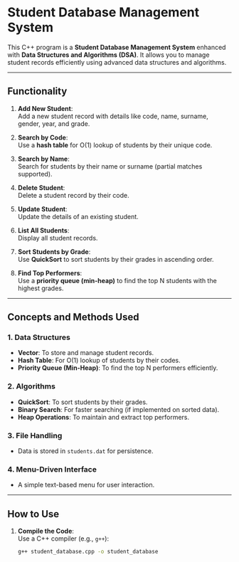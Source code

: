# Student Database Management System 

This C++ program is a **Student Database Management System** enhanced with **Data Structures and Algorithms (DSA)**. It allows you to manage student records efficiently using advanced data structures and algorithms.

---

## Functionality

1. **Add New Student**:  
   Add a new student record with details like code, name, surname, gender, year, and grade.

2. **Search by Code**:  
   Use a **hash table** for O(1) lookup of students by their unique code.

3. **Search by Name**:  
   Search for students by their name or surname (partial matches supported).

4. **Delete Student**:  
   Delete a student record by their code.

5. **Update Student**:  
   Update the details of an existing student.

6. **List All Students**:  
   Display all student records.

7. **Sort Students by Grade**:  
   Use **QuickSort** to sort students by their grades in ascending order.

8. **Find Top Performers**:  
   Use a **priority queue (min-heap)** to find the top N students with the highest grades.

---

## Concepts and Methods Used

### 1. **Data Structures**
   - **Vector**: To store and manage student records.
   - **Hash Table**: For O(1) lookup of students by their codes.
   - **Priority Queue (Min-Heap)**: To find the top N performers efficiently.

### 2. **Algorithms**
   - **QuickSort**: To sort students by their grades.
   - **Binary Search**: For faster searching (if implemented on sorted data).
   - **Heap Operations**: To maintain and extract top performers.

### 3. **File Handling**
   - Data is stored in `students.dat` for persistence.

### 4. **Menu-Driven Interface**
   - A simple text-based menu for user interaction.

---

## How to Use

1. **Compile the Code**:  
   Use a C++ compiler (e.g., `g++`):
   ```bash
   g++ student_database.cpp -o student_database
